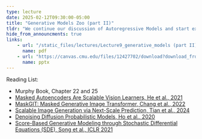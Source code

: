 ```yaml
---
type: lecture
date: 2025-02-12T09:30:00-05:00
title: "Generative Models Zoo (part II)"
tldr: "We continue our discussion of Autoregressive Models and start exploring Diffusion Models."
hide_from_announcments: true
links:
    - url: "/static_files/lectures/Lecture9_generative_models (part II).pdf"
      name: pdf
    - url: "https://canvas.cmu.edu/files/12427702/download?download_frd=1"
      name: pptx
---
```

Reading List:
- Murphy Book, Chapter 22 and 25
- [Masked Autoencoders Are Scalable Vision Learners, He et al., 2021](https://arxiv.org/abs/2111.06377)
- [MaskGIT: Masked Generative Image Transformer, Chang et al., 2022](https://arxiv.org/abs/2202.04200)
- [Scalable Image Generation via Next-Scale Prediction, Tian et al., 2024](https://arxiv.org/abs/2404.02905)
- [Denoising Diffusion Probabilistic Models, Ho et al., 2020](https://arxiv.org/abs/2006.11239)
- [Score-Based Generative Modeling through Stochastic Differential Equations (SDE), Song et al., ICLR 2021](https://arxiv.org/abs/2011.13456)